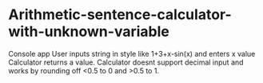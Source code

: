 # Arithmetic-sentence-calculator-with-unknown-variable
Console app
User inputs string in style like 1+3+x-sin(x)
and enters x value
Calculator returns a value.
Calculator doesnt support decimal input and works by rounding off <0.5 to 0 and >0.5 to 1.
